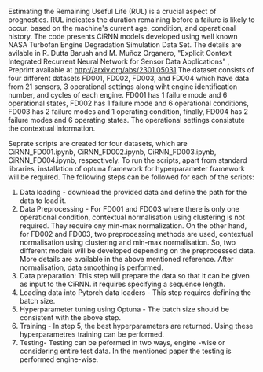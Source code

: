 Estimating the Remaining Useful Life (RUL) is a crucial aspect of prognostics. RUL indicates the duration remaining before a failure is likely to occur, based on the machine's current age, condition, and operational history. The code presents CiRNN models developed using well known NASA Turbofan Engine Degradation Simulation Data Set. The details are avilable in 
R. Dutta Baruah and M. Muñoz Organero, "Explicit Context Integrated Recurrent Neural Network for Sensor Data Applications" , Preprint available at http://arxiv.org/abs/2301.05031
The dataset consists of four different datasets FD001, FD002, FD003, and FD004 which have data from 21 sensors, 3 operational settings along wiht engine identification number, and cycles of each engine. 
FD001 has 1 failure mode and 6 operational states, FD002 has 1 failure mode and 6 operational conditions, FD003 has 2 failure modes and 1 operating condition, finally, FD004 has 2 failure modes and 6 operating states. The operational settings consistute the contextual information. 

Seprate scripts are created for four datasets, which are CiRNN_FD001.ipynb, CiRNN_FD002.ipynb, CiRNN_FD003.ipynb, CiRNN_FD004.ipynb, respectively. To run the scripts, apart from standard libraries, installation of optuna framework for hyperparameter framework will be required. The following steps can be followed for each of the scripts:
1. Data loading - download the provided data and define the path for the data to load it.
2. Data Preprocessing - For FD001 and FD003 where there is only one operational condition, contextual normalisation using clustering is not required. They require ony min-max normalization. On the other hand, for FD002 and FD003, two preprocessing methods are used, contextual normalisation using clustering and min-max normalisation. So, two different models will be developed depending on the preprocessed data. More details are available in the above mentioned reference. After normalisation, data smoothing is performed. 
3. Data preparation: This step will prepare the data so that it can be given as input to the CiRNN. it requires specifying a sequence length.
4. Loading data into Pytorch data loaders - This step requires defining the batch size.
5. Hyperparameter tuning using Optuna - The batch size should be consistent with the above step.
6. Training - In step 5, the best hyperparameters are returned. Using these hyperparametres training can be performed.
7. Testing- Testing can be peformed in two ways, engine -wise or considering entire test data. In the mentioned paper the testing is performed engine-wise. 


